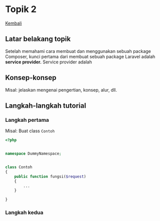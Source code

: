 # Topik 2

[Kembali](readme.md)

## Latar belakang topik

Setelah memahami cara membuat dan menggunakan sebuah package Composer, kunci pertama dari membuat sebuah package Laravel adalah **service provider.** Service provider adalah 

## Konsep-konsep

Misal: jelaskan mengenai pengertian, konsep, alur, dll.

## Langkah-langkah tutorial

### Langkah pertama

Misal: Buat class `Contoh`

```php
<?php


namespace DummyNamespace;


class Contoh
{
    public function fungsi($request)
    {
        ...
    }

}
```

### Langkah kedua
